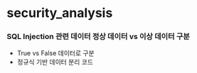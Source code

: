 # security_analysis

### SQL Injection 관련 데이터 정상 데이터 vs 이상 데이터 구분
- True vs False 데이터로 구분
- 정규식 기반 데이터 분리 코드
